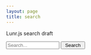 ```yaml
---
layout: page
title: search
---
```


Lunr.js search draft

<script src="https://unpkg.com/lunr/lunr.js"></script>

<form class="searchall" role="search" id="search" >
  <input type="text" size="15" id="lunr-search" placeholder="Search..." aria-label="search">
  <input class="button-all" type="button" onclick="lunr_search();" value=" Search ">
</form>

<ul id="search-results"></ul>
<script>
  // https://learn.cloudcannon.com/jekyll/jekyll-search-using-lunr-js/
  // https://lunrjs.com/guides/getting_started.html
// add documents
var documents = { 
    {% for post in site.documents %}
    "{{ post.url | absolute_url | xml_escape }}": 
    { 
      "url": "{{ post.url | absolute_url | xml_escape }}",
      "title": "{{ post.title | xml_escape }}",
      "text": {{ post.content | strip_html | jsonify }}
    }{% unless forloop.last %},{% endunless %}
    {% endfor %}
};
// create index
var idx = lunr(function () {
  this.ref('url')
  this.field('title')
  this.field('text')
  for (var key in documents) {
    this.add(documents[key])
  }
});
// do search
function displayResults(results) {
  var searchResults = document.getElementById('search-results');
  if (results.length) { // Are there any results?
    var appendString = '';
    for (var i = 0; i < results.length; i++) {  // Iterate over the results
      var link = results[i].ref;
      var title = documents[results[i].ref].title;
      appendString += '<li><a href="' + link + '">' + title + '</a></li>';
      //appendString += '<li><a href="' + item.url + '"><h3>' + item.title + '</h3></a>';
      //appendString += '<p>' + item.text.substring(0, 150) + '...</p></li>';
    }
    searchResults.innerHTML = appendString;
  } else {
    searchResults.innerHTML = '<li>No results found</li>';
  }
}
function lunr_search() {
    var query = document.getElementById("lunr-search").value;
    var results = idx.search(query);
    displayResults(results);
}
</script>
